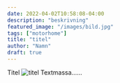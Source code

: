 ```yaml
---
date: 2022-04-02T10:58:08-04:00
description: "beskrivning"
featured_image: "/images/bild.jpg"
tags: ["motorhome"]
title: "titel"
author: "Namn"
draft: true
---
```


Titel
![titel](/images/bild.jpg)
Textmassa......
